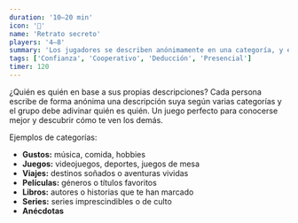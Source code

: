 ```yaml
---
duration: '10–20 min'
icon: '👤'
name: 'Retrato secreto'
players: '4–8'
summary: 'Los jugadores se describen anónimamente en una categoría, y el grupo debe adivinar quién es quién.'
tags: ['Confianza', 'Cooperativo', 'Deducción', 'Presencial']
timer: 120
---
```


¿Quién es quién en base a sus propias descripciones? Cada persona escribe de forma anónima una descripción suya según varias categorías y el grupo debe adivinar quién es quién. Un juego perfecto para conocerse mejor y descubrir cómo te ven los demás.

Ejemplos de categorías:

- **Gustos:** música, comida, hobbies
- **Juegos:** videojuegos, deportes, juegos de mesa
- **Viajes:** destinos soñados o aventuras vividas
- **Películas:** géneros o títulos favoritos
- **Libros:** autores o historias que te han marcado
- **Series:** series imprescindibles o de culto
- **Anécdotas**
